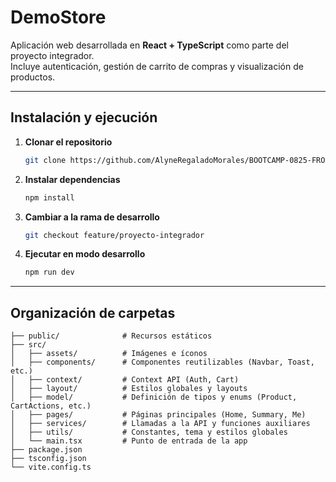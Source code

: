# DemoStore

Aplicación web desarrollada en **React + TypeScript** como parte del proyecto integrador.  
Incluye autenticación, gestión de carrito de compras y visualización de productos.

---

## Instalación y ejecución

1. **Clonar el repositorio**
   ```bash
   git clone https://github.com/AlyneRegaladoMorales/BOOTCAMP-0825-FRONTEND-REACT-NTT-ALYNE_REGALADO.git
   ```

2. **Instalar dependencias**
   ```bash
   npm install
   ```

3. **Cambiar a la rama de desarrollo**
   ```bash
   git checkout feature/proyecto-integrador
   ```

4. **Ejecutar en modo desarrollo**
   ```bash
   npm run dev
   ```

---

## Organización de carpetas

```
├── public/              # Recursos estáticos
├── src/
│   ├── assets/          # Imágenes e íconos
│   ├── components/      # Componentes reutilizables (Navbar, Toast, etc.)
│   ├── context/         # Context API (Auth, Cart)
│   ├── layout/          # Estilos globales y layouts
│   ├── model/           # Definición de tipos y enums (Product, CartActions, etc.)
│   ├── pages/           # Páginas principales (Home, Summary, Me)
│   ├── services/        # Llamadas a la API y funciones auxiliares
│   ├── utils/           # Constantes, tema y estilos globales
│   └── main.tsx         # Punto de entrada de la app
├── package.json
├── tsconfig.json
└── vite.config.ts
```
